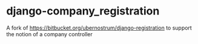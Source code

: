 django-company_registration
===========================

A fork of https://bitbucket.org/ubernostrum/django-registration to support the notion of a company controller